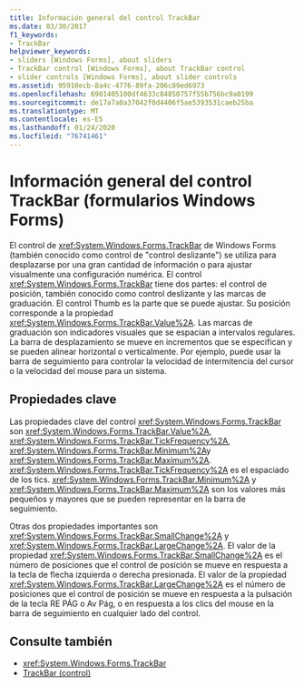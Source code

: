 ```yaml
---
title: Información general del control TrackBar
ms.date: 03/30/2017
f1_keywords:
- TrackBar
helpviewer_keywords:
- sliders [Windows Forms], about sliders
- TrackBar control [Windows Forms], about TrackBar control
- slider controls [Windows Forms], about slider controls
ms.assetid: 95910ecb-8a4c-4776-89fa-206c89ed6973
ms.openlocfilehash: 6901405100df4633c84850757f55b756bc9a0199
ms.sourcegitcommit: de17a7a0a37042f0d4406f5ae5393531caeb25ba
ms.translationtype: MT
ms.contentlocale: es-ES
ms.lasthandoff: 01/24/2020
ms.locfileid: "76741461"
---
```

# <a name="trackbar-control-overview-windows-forms"></a>Información general del control TrackBar (formularios Windows Forms)
El control de <xref:System.Windows.Forms.TrackBar> de Windows Forms (también conocido como control de "control deslizante") se utiliza para desplazarse por una gran cantidad de información o para ajustar visualmente una configuración numérica. El control <xref:System.Windows.Forms.TrackBar> tiene dos partes: el control de posición, también conocido como control deslizante y las marcas de graduación. El control Thumb es la parte que se puede ajustar. Su posición corresponde a la propiedad <xref:System.Windows.Forms.TrackBar.Value%2A>. Las marcas de graduación son indicadores visuales que se espacian a intervalos regulares. La barra de desplazamiento se mueve en incrementos que se especifican y se pueden alinear horizontal o verticalmente. Por ejemplo, puede usar la barra de seguimiento para controlar la velocidad de intermitencia del cursor o la velocidad del mouse para un sistema.  
  
## <a name="key-properties"></a>Propiedades clave  
 Las propiedades clave del control <xref:System.Windows.Forms.TrackBar> son <xref:System.Windows.Forms.TrackBar.Value%2A>, <xref:System.Windows.Forms.TrackBar.TickFrequency%2A>, <xref:System.Windows.Forms.TrackBar.Minimum%2A>y <xref:System.Windows.Forms.TrackBar.Maximum%2A>. <xref:System.Windows.Forms.TrackBar.TickFrequency%2A> es el espaciado de los tics. <xref:System.Windows.Forms.TrackBar.Minimum%2A> y <xref:System.Windows.Forms.TrackBar.Maximum%2A> son los valores más pequeños y mayores que se pueden representar en la barra de seguimiento.  
  
 Otras dos propiedades importantes son <xref:System.Windows.Forms.TrackBar.SmallChange%2A> y <xref:System.Windows.Forms.TrackBar.LargeChange%2A>. El valor de la propiedad <xref:System.Windows.Forms.TrackBar.SmallChange%2A> es el número de posiciones que el control de posición se mueve en respuesta a la tecla de flecha izquierda o derecha presionada. El valor de la propiedad <xref:System.Windows.Forms.TrackBar.LargeChange%2A> es el número de posiciones que el control de posición se mueve en respuesta a la pulsación de la tecla RE PÁG o Av Pág, o en respuesta a los clics del mouse en la barra de seguimiento en cualquier lado del control.  
  
## <a name="see-also"></a>Consulte también

- <xref:System.Windows.Forms.TrackBar>
- [TrackBar (control)](trackbar-control-windows-forms.md)

